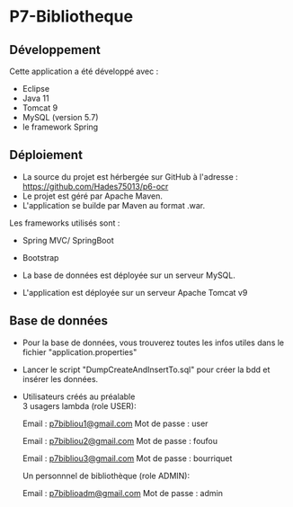 # P7-Bibliotheque

## Développement

Cette application a été développé avec :
- Eclipse
- Java 11
- Tomcat 9
- MySQL (version 5.7)
- le framework Spring 


## Déploiement

* La source du projet est hérbergée sur GitHub à l'adresse : https://github.com/Hades75013/p6-ocr
* Le projet est géré par Apache Maven.
* L'application se builde par Maven au format .war.

Les frameworks utilisés sont : 
* Spring MVC/ SpringBoot
* Bootstrap

* La base de données est déployée sur un serveur MySQL.
* L'application est déployée sur un serveur Apache Tomcat v9


## Base de données

* Pour la base de données, vous trouverez toutes les infos utiles dans le fichier "application.properties"
* Lancer le script "DumpCreateAndInsertTo.sql" pour créer la bdd et insérer les données.

* Utilisateurs créés au préalable  
  3 usagers lambda (role USER): 
  
  Email : p7bibliou1@gmail.com
  Mot de passe : user

  Email : p7bibliou2@gmail.com
  Mot de passe : foufou

  Email : p7bibliou3@gmail.com
  Mot de passe : bourriquet

  Un personnnel de bibliothèque (role ADMIN): 
  
  Email : p7biblioadm@gmail.com
  Mot de passe : admin
